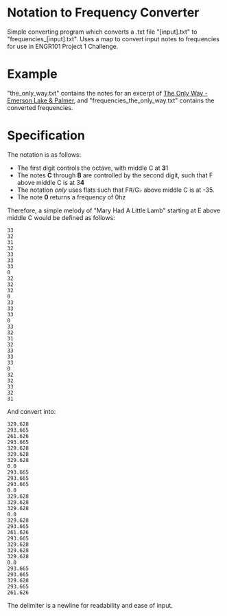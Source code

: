 # Notation to Frequency Converter
Simple converting program which converts a .txt file "[input].txt" to "frequencies\_[input].txt". Uses a map to convert input notes to frequencies for use in ENGR101 Project 1 Challenge. 

# Example
"the\_only\_way.txt" contains the notes for an excerpt of [The Only Way - Emerson Lake & Palmer](https://www.youtube.com/watch?v=IPVgKAmaghI), and "frequencies\_the\_only\_way.txt" contains the converted frequencies.

# Specification
The notation is as follows: 

- The first digit controls the octave, with middle C at **3**1
- The notes **C** through **B** are controlled by the second digit, such that F above middle C is at 3**4**
- The notation *only* uses flats such that F#/G♭ above middle C is at -35.
- The note **0** returns a frequency of 0hz

Therefore, a simple melody of "Mary Had A Little Lamb" starting at E above middle C would be defined as follows: 

```
33
32
31
32
33
33
33
0
32
32
32
0
33
33
33
0
33
32
31
32
33
33
33
0
32
32
33
32
31
```
And convert into: 
```
329.628
293.665
261.626
293.665
329.628
329.628
329.628
0.0
293.665
293.665
293.665
0.0
329.628
329.628
329.628
0.0
329.628
293.665
261.626
293.665
329.628
329.628
329.628
0.0
293.665
293.665
329.628
293.665
261.626
```
The delimiter is a newline for readability and ease of input.

